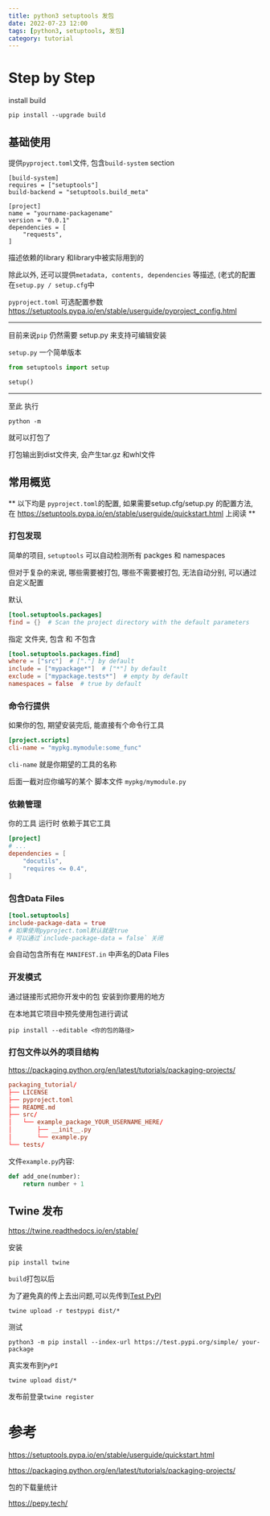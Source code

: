 ```yaml
---
title: python3 setuptools 发包
date: 2022-07-23 12:00
tags: [python3, setuptools, 发包]
category: tutorial
---
```


# Step by Step

install build

```
pip install --upgrade build
```

## 基础使用

提供`pyproject.toml`文件, 包含`build-system` section

``` 例子
[build-system]
requires = ["setuptools"]
build-backend = "setuptools.build_meta"

[project]
name = "yourname-packagename"
version = "0.0.1"
dependencies = [
    "requests",
]
```

描述依赖的library 和library中被实际用到的

除此以外, 还可以提供`metadata, contents, dependencies` 等描述, (老式的配置在`setup.py / setup.cfg`中

`pyproject.toml` 可选配置参数 https://setuptools.pypa.io/en/stable/userguide/pyproject_config.html

---

目前来说`pip` 仍然需要 setup.py 来支持可编辑安装

`setup.py` 一个简单版本

```py
from setuptools import setup

setup()
```

---

至此 执行

```
python -m
```

就可以打包了

打包输出到dist文件夹, 会产生tar.gz 和whl文件

## 常用概览

** 以下均是 `pyproject.toml`的配置, 如果需要setup.cfg/setup.py 的配置方法, 在 https://setuptools.pypa.io/en/stable/userguide/quickstart.html 上阅读 **

### 打包发现

简单的项目, `setuptools` 可以自动检测所有 packges 和 namespaces

但对于复杂的来说, 哪些需要被打包, 哪些不需要被打包, 无法自动分别, 可以通过自定义配置

默认

```toml
[tool.setuptools.packages]
find = {}  # Scan the project directory with the default parameters
```

指定 文件夹, 包含 和 不包含

```toml
[tool.setuptools.packages.find]
where = ["src"]  # ["."] by default
include = ["mypackage*"]  # ["*"] by default
exclude = ["mypackage.tests*"]  # empty by default
namespaces = false  # true by default
```

### 命令行提供

如果你的包, 期望安装完后, 能直接有个命令行工具

```toml
[project.scripts]
cli-name = "mypkg.mymodule:some_func"
```

`cli-name` 就是你期望的工具的名称

后面一截对应你编写的某个 脚本文件 `mypkg/mymodule.py`

### 依赖管理

你的工具 运行时 依赖于其它工具

```toml
[project]
# ...
dependencies = [
    "docutils",
    "requires <= 0.4",
]
```

### 包含Data Files

```toml
[tool.setuptools]
include-package-data = true
# 如果使用pyproject.toml默认就是true
# 可以通过`include-package-data = false` 关闭
```

会自动包含所有在 `MANIFEST.in` 中声名的Data Files

### 开发模式

通过链接形式把你开发中的包 安装到你要用的地方

在本地其它项目中预先使用包进行调试

```
pip install --editable <你的包的路径>
```

### 打包文件以外的项目结构

https://packaging.python.org/en/latest/tutorials/packaging-projects/

```toml
packaging_tutorial/
├── LICENSE
├── pyproject.toml
├── README.md
├── src/
│   └── example_package_YOUR_USERNAME_HERE/
│       ├── __init__.py
│       └── example.py
└── tests/
```

文件`example.py`内容:

```py
def add_one(number):
    return number + 1
```


## Twine 发布

https://twine.readthedocs.io/en/stable/

安装

```
pip install twine
```

`build`打包以后

为了避免真的传上去出问题,可以先传到[Test PyPI](https://packaging.python.org/en/latest/guides/using-testpypi/)

```
twine upload -r testpypi dist/*
```

测试

```
python3 -m pip install --index-url https://test.pypi.org/simple/ your-package
```

真实发布到`PyPI`

```
twine upload dist/*
```

发布前登录`twine register`


# 参考

https://setuptools.pypa.io/en/stable/userguide/quickstart.html

https://packaging.python.org/en/latest/tutorials/packaging-projects/

包的下载量统计

https://pepy.tech/

